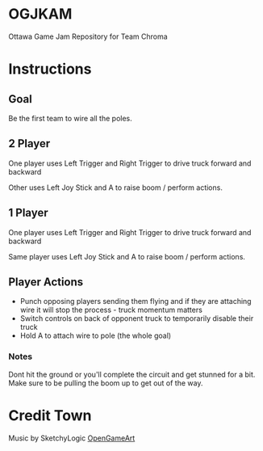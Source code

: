 # OGJKAM
Ottawa Game Jam Repository for Team Chroma

# Instructions

## Goal

Be the first team to wire all the poles.


## 2 Player

One player uses Left Trigger and Right Trigger to drive truck forward and backward

Other uses Left Joy Stick and A to raise boom / perform actions.


## 1 Player

One player uses Left Trigger and Right Trigger to drive truck forward and backward

Same player uses Left Joy Stick and A to raise boom / perform actions.


## Player Actions

* Punch opposing players sending them flying and if they are attaching wire it will stop the process - truck momentum matters
* Switch controls on back of opponent truck to temporarily disable their truck
* Hold A to attach wire to pole (the whole goal)

### Notes

Dont hit the ground or you'll complete the circuit and get stunned for a bit. Make sure to be pulling the boom up to get out of the way.


# Credit Town

Music by SketchyLogic [OpenGameArt](https://opengameart.org/content/nes-shooter-music-5-tracks-3-jingles)
